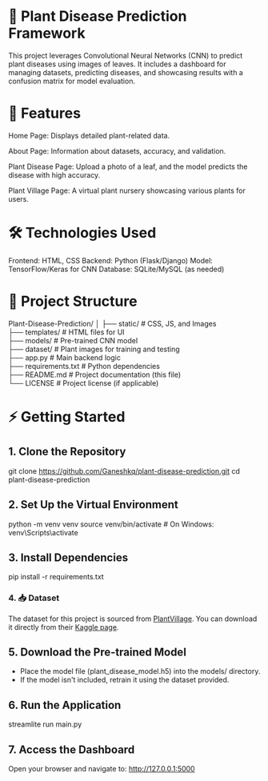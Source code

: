 # 🌱 Plant Disease Prediction Framework
This project leverages Convolutional Neural Networks (CNN) to predict plant diseases using images of leaves. It includes a dashboard for managing datasets, predicting diseases, and showcasing results with a confusion matrix for model evaluation.

# 🚀 Features
Home Page:
Displays detailed plant-related data.

About Page:
Information about datasets, accuracy, and validation.

Plant Disease Page:
Upload a photo of a leaf, and the model predicts the disease with high accuracy.

Plant Village Page:
A virtual plant nursery showcasing various plants for users.

# 🛠️ Technologies Used
Frontend: HTML, CSS
Backend: Python (Flask/Django)
Model: TensorFlow/Keras for CNN
Database: SQLite/MySQL (as needed)

# 📂 Project Structure
Plant-Disease-Prediction/
│
├── static/                 # CSS, JS, and Images  
├── templates/              # HTML files for UI  
├── models/                 # Pre-trained CNN model  
├── dataset/                # Plant images for training and testing  
├── app.py                  # Main backend logic  
├── requirements.txt        # Python dependencies  
├── README.md               # Project documentation (this file)  
└── LICENSE                 # Project license (if applicable)  

# ⚡ Getting Started

## 1. Clone the Repository
git clone https://github.com/Ganeshkq/plant-disease-prediction.git
cd plant-disease-prediction

## 2. Set Up the Virtual Environment
python -m venv venv
source venv/bin/activate    # On Windows: venv\Scripts\activate

## 3. Install Dependencies
pip install -r requirements.txt

### 4. 📥 Dataset  
The dataset for this project is sourced from [PlantVillage](https://www.plantvillage.org/). You can download it directly from their [Kaggle page](https://www.kaggle.com/emmarex/plantdisease).

## 5. Download the Pre-trained Model
 * Place the model file (plant_disease_model.h5) into the models/ directory.
 * If the model isn't included, retrain it using the dataset provided.

## 6. Run the Application
streamlite run main.py

## 7. Access the Dashboard
Open your browser and navigate to:
http://127.0.0.1:5000

   
